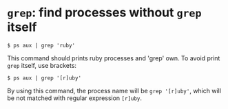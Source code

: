 # `grep`: find processes without `grep` itself

```
$ ps aux | grep 'ruby'
```

This command should prints ruby processes and 'grep' own.
To avoid print `grep` itself, use brackets:

```
$ ps aux | grep '[r]uby'
```

By using this command, the process name will be `grep '[r]uby'`, which will be not matched with regular expression `[r]uby`.
